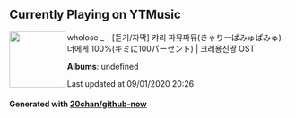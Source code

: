 ## Currently Playing on YTMusic

[<img align="left" width="100" src="https://i.ytimg.com/vi/6U68Y5P-Sz8/sddefault.jpg?sqp=-oaymwEWCJADEOEBIAQqCghqEJQEGHgg6AJIWg&rs">](https://music.youtube.com/channel/UCscl_4gPntf4DatveHszwVw)

wholose _ - [듣기/자막] 캬리 파뮤파뮤(きゃりーぱみゅぱみゅ) - 너에게 100%(キミに100パーセント) | 크레용신짱 OST

**Albums**: undefined

Last updated at 09/01/2020 20:26

#### Generated with [20chan/github-now](https://github.com/20chan/github-now)


<!--
**20chan/20chan** is a ✨ _special_ ✨ repository because its `README.md` (this file) appears on your GitHub profile.

Here are some ideas to get you started:

- 🔭 I’m currently working on ...
- 🌱 I’m currently learning ...
- 👯 I’m looking to collaborate on ...
- 🤔 I’m looking for help with ...
- 💬 Ask me about ...
- 📫 How to reach me: ...
- 😄 Pronouns: ...
- ⚡ Fun fact: ...
-->
